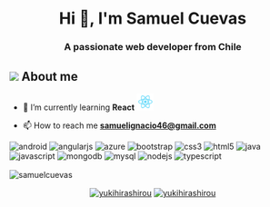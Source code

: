 ## <h1 align="center">Hi 👋, I'm Samuel Cuevas</h1>
   <h3 align="center">A passionate web developer from Chile</h3>

## <img src="https://media.giphy.com/media/AZ9E5rrNWsacg/giphy.gif" width="50"> About me


- 🌱 I’m currently learning **React** <img src="https://raw.githubusercontent.com/github/explore/80688e429a7d4ef2fca1e82350fe8e3517d3494d/topics/react/react.png" width="30" height="30">

- 📫 How to reach me **samuelignacio46@gmail.com**

<p align="left"><img src="https://devicons.github.io/devicon/devicon.git/icons/android/android-original-wordmark.svg" alt="android" width="40" height="40"/> <img src="https://devicons.github.io/devicon/devicon.git/icons/angularjs/angularjs-original.svg" alt="angularjs" width="40" height="40"/> <img src="https://www.vectorlogo.zone/logos/microsoft_azure/microsoft_azure-icon.svg" alt="azure" width="40" height="40"/> <img src="https://devicons.github.io/devicon/devicon.git/icons/bootstrap/bootstrap-plain.svg" alt="bootstrap" width="40" height="40"/> <img src="https://devicons.github.io/devicon/devicon.git/icons/css3/css3-original-wordmark.svg" alt="css3" width="40" height="40"/> <img src="https://devicons.github.io/devicon/devicon.git/icons/html5/html5-original-wordmark.svg" alt="html5" width="40" height="40"/> <img src="https://devicons.github.io/devicon/devicon.git/icons/java/java-original-wordmark.svg" alt="java" width="40" height="40"/> <img src="https://devicons.github.io/devicon/devicon.git/icons/javascript/javascript-original.svg" alt="javascript" width="40" height="40"/> <img src="https://devicons.github.io/devicon/devicon.git/icons/mongodb/mongodb-original-wordmark.svg" alt="mongodb" width="40" height="40"/> <img src="https://devicons.github.io/devicon/devicon.git/icons/mysql/mysql-original-wordmark.svg" alt="mysql" width="40" height="40"/> <img src="https://devicons.github.io/devicon/devicon.git/icons/nodejs/nodejs-original-wordmark.svg" alt="nodejs" width="40" height="40"/> <img src="https://devicons.github.io/devicon/devicon.git/icons/typescript/typescript-original.svg" alt="typescript" width="40" height="40"/></p><img align="center" src="https://github-readme-stats.vercel.app/api?username=samuelcuevas&show_icons=true" alt="samuelcuevas" />

<p align="center">
<a href="https://twitter.com/yukihirashirou" target="blank"><img align="center" src="https://cdn.jsdelivr.net/npm/simple-icons@3.0.1/icons/twitter.svg" alt="yukihirashirou" height="30" width="30" /></a>
<a href="https://instagram.com/yukihirashirou" target="blank"><img align="center" src="https://cdn.jsdelivr.net/npm/simple-icons@3.0.1/icons/instagram.svg" alt="yukihirashirou" height="30" width="30" /></a>
</p>
<!--
**SamuelCuevas/samuelcuevas** is a ✨ _special_ ✨ repository because its `README.md` (this file) appears on your GitHub profile.

Here are some ideas to get you started:

- 🔭 I’m currently working on ...
- 🌱 I’m currently learning ...
- 👯 I’m looking to collaborate on ...
- 🤔 I’m looking for help with ...
- 💬 Ask me about ...
- 📫 How to reach me: ...
- 😄 Pronouns: ...
- ⚡ Fun fact: ...
-->
